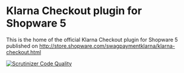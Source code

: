 # Klarna Checkout plugin for Shopware 5
This is the home of the official Klarna Checkout plugin for Shopware 5 published on http://store.shopware.com/swagpaymentklarna/klarna-checkout.html

[![Scrutinizer Code Quality](https://scrutinizer-ci.com/g/FATCHIP-GmbH/plugin-shopware5-klarna-checkout/badges/quality-score.png?b=master)](https://scrutinizer-ci.com/g/FATCHIP-GmbH/plugin-shopware5-klarna-checkout/?branch=master)
